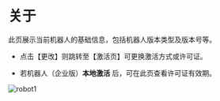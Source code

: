 # 关于

此页展示当前机器人的基础信息，包括机器人版本类型及版本号等。

- 点击【更改】则跳转至【激活页】可更换激活方式或许可证。

- 若机器人（企业版）**本地激活** 后，可在此页查看许可证有效期。

![robot1](https://docimages.blob.core.chinacloudapi.cn/images/Robot/about20201118.png)
